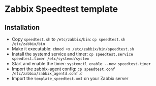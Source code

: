 # Zabbix Speedtest template

## Installation

- Copy `speedtest.sh` to `/etc/zabbix/bin`: `cp speedtest.sh /etc/zabbix/bin`
- Make it executable: `chmod +x /etc/zabbix/bin/speedtest.sh`
- Install the systemd service and timer:
`cp speedtest.service speedtest.timer /etc/systemd/system`
- Start and enable the timer: `systemctl enable --now speedtest.timer`
- Import the zabbix-agent config:
`cp speedtest.conf /etc/zabbix/zabbix_agentd.conf.d`
- Import the `template_speedtest.xml` on your Zabbix server
